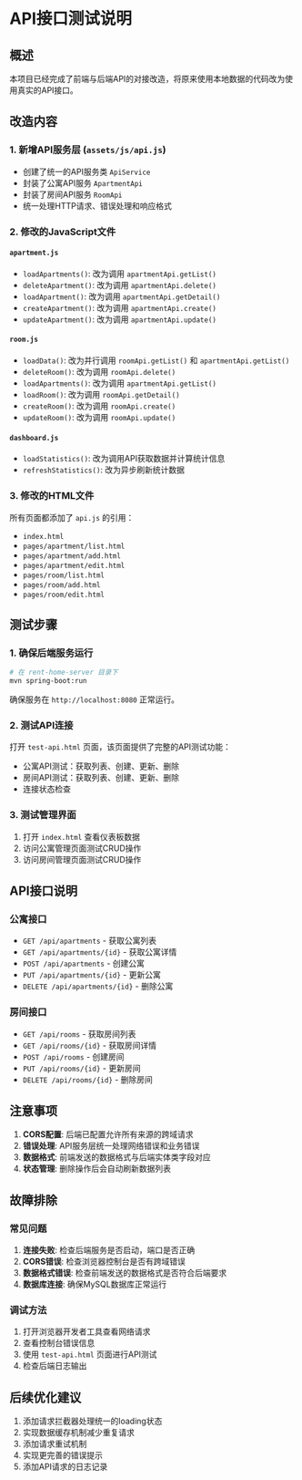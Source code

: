# API接口测试说明

## 概述

本项目已经完成了前端与后端API的对接改造，将原来使用本地数据的代码改为使用真实的API接口。

## 改造内容

### 1. 新增API服务层 (`assets/js/api.js`)

- 创建了统一的API服务类 `ApiService`
- 封装了公寓API服务 `ApartmentApi`
- 封装了房间API服务 `RoomApi`
- 统一处理HTTP请求、错误处理和响应格式

### 2. 修改的JavaScript文件

#### `apartment.js`
- `loadApartments()`: 改为调用 `apartmentApi.getList()`
- `deleteApartment()`: 改为调用 `apartmentApi.delete()`
- `loadApartment()`: 改为调用 `apartmentApi.getDetail()`
- `createApartment()`: 改为调用 `apartmentApi.create()`
- `updateApartment()`: 改为调用 `apartmentApi.update()`

#### `room.js`
- `loadData()`: 改为并行调用 `roomApi.getList()` 和 `apartmentApi.getList()`
- `deleteRoom()`: 改为调用 `roomApi.delete()`
- `loadApartments()`: 改为调用 `apartmentApi.getList()`
- `loadRoom()`: 改为调用 `roomApi.getDetail()`
- `createRoom()`: 改为调用 `roomApi.create()`
- `updateRoom()`: 改为调用 `roomApi.update()`

#### `dashboard.js`
- `loadStatistics()`: 改为调用API获取数据并计算统计信息
- `refreshStatistics()`: 改为异步刷新统计数据

### 3. 修改的HTML文件

所有页面都添加了 `api.js` 的引用：
- `index.html`
- `pages/apartment/list.html`
- `pages/apartment/add.html`
- `pages/apartment/edit.html`
- `pages/room/list.html`
- `pages/room/add.html`
- `pages/room/edit.html`

## 测试步骤

### 1. 确保后端服务运行

```bash
# 在 rent-home-server 目录下
mvn spring-boot:run
```

确保服务在 `http://localhost:8080` 正常运行。

### 2. 测试API连接

打开 `test-api.html` 页面，该页面提供了完整的API测试功能：

- 公寓API测试：获取列表、创建、更新、删除
- 房间API测试：获取列表、创建、更新、删除
- 连接状态检查

### 3. 测试管理界面

1. 打开 `index.html` 查看仪表板数据
2. 访问公寓管理页面测试CRUD操作
3. 访问房间管理页面测试CRUD操作

## API接口说明

### 公寓接口

- `GET /api/apartments` - 获取公寓列表
- `GET /api/apartments/{id}` - 获取公寓详情
- `POST /api/apartments` - 创建公寓
- `PUT /api/apartments/{id}` - 更新公寓
- `DELETE /api/apartments/{id}` - 删除公寓

### 房间接口

- `GET /api/rooms` - 获取房间列表
- `GET /api/rooms/{id}` - 获取房间详情
- `POST /api/rooms` - 创建房间
- `PUT /api/rooms/{id}` - 更新房间
- `DELETE /api/rooms/{id}` - 删除房间

## 注意事项

1. **CORS配置**: 后端已配置允许所有来源的跨域请求
2. **错误处理**: API服务层统一处理网络错误和业务错误
3. **数据格式**: 前端发送的数据格式与后端实体类字段对应
4. **状态管理**: 删除操作后会自动刷新数据列表

## 故障排除

### 常见问题

1. **连接失败**: 检查后端服务是否启动，端口是否正确
2. **CORS错误**: 检查浏览器控制台是否有跨域错误
3. **数据格式错误**: 检查前端发送的数据格式是否符合后端要求
4. **数据库连接**: 确保MySQL数据库正常运行

### 调试方法

1. 打开浏览器开发者工具查看网络请求
2. 查看控制台错误信息
3. 使用 `test-api.html` 页面进行API测试
4. 检查后端日志输出

## 后续优化建议

1. 添加请求拦截器处理统一的loading状态
2. 实现数据缓存机制减少重复请求
3. 添加请求重试机制
4. 实现更完善的错误提示
5. 添加API请求的日志记录 